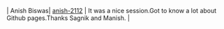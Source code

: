  | Anish Biswas| [anish-2112](https://github.com/anish-2112) |     It was a nice session.Got to know a lot about Github pages.Thanks Sagnik and Manish.  |
